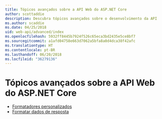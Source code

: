 ```yaml
---
title: Tópicos avançados sobre a API Web do ASP.NET Core
author: scottaddie
description: Descubra tópicos avançados sobre o desenvolvimento da API Web do ASP.NET Core.
ms.author: scaddie
ms.date: 04/25/2018
uid: web-api/advanced/index
ms.openlocfilehash: 5932ff8445b7924f526c65eca3bd2435e5ce8bf7
ms.sourcegitcommit: a1afd04758e663d7062a5bfa8a0d4dca38f42afc
ms.translationtype: HT
ms.contentlocale: pt-BR
ms.lasthandoff: 06/20/2018
ms.locfileid: "36279136"
---
```

# <a name="advanced-topics-for-aspnet-core-web-api"></a>Tópicos avançados sobre a API Web do ASP.NET Core

* [Formatadores personalizados](xref:web-api/advanced/custom-formatters)
* [Formatar dados de resposta](xref:web-api/advanced/formatting)